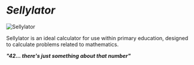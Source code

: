 # _Sellylator_

![Sellylator](https://user-images.githubusercontent.com/48876996/57184137-abb7af80-6ec7-11e9-813e-9fd982a255b0.png)

Sellylator is an ideal calculator for use within primary education, designed to calculate problems related to mathematics.

_**"42... there's just something about that number"**_

